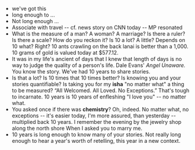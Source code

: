 - we've got this
- long enough to ...
- Not long enough ...
- Associate with travel -- cf. news story on CNN today -- MP resonated
- What is the measure of a man? A woman? A marriage?
  Is there a ruler? Is there a scale? How do you reckon it?
  Is 10 a lot? A little? Depends on 10 what? Right?
  10 ants crawling on the back lanai is better than a 1,000.
  10 grams of gold is valued today at $577.12.
- It was in my life's ancient of days that I knew
  that length of days is no way to judge 
  the quality of a person's life.
  Dale Evans' *Angel Unaware.* You know the story.
  We've had 10 years to share stories.
- Is that a lot? Is 10 times that 10 times better?
  Is knowing you and your stories quantifiable?
  Is taking you for my **isha** "no matter what" 
  a thing to be measured?
  “All Welcomed. All Loved. No Exceptions.”
  That's tough to incarnate.
  10 years is 10 years of enfleshing "I love you" -- no matter what.
- You asked once if there was **chemistry**? Oh, indeed.
  No matter what, no exceptions -- it's easier today, 
  I'm more assured, than yesterday -- multiplied back
  10 years. 
  I remember the evening by the jewelry shop along the north shore
  When I asked you to marry me.
- 10 years is long enough to know many of your stories.
  Not really long enough to hear a year's worth of retelling, this year in a new context.